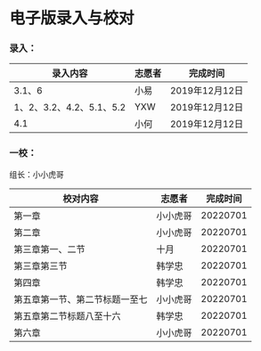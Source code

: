 # 电子版录入与校对

### 录入：

| 录入内容                 | 志愿者 | 完成时间       |
| ------------------------ | ------ | -------------- |
| 3.1、6                   | 小易   | 2019年12月12日 |
| 1、2、3.2、4.2、5.1、5.2 | YXW    | 2019年12月12日 |
| 4.1                      | 小何   | 2019年12月12日 |

### 一校：

组长：小小虎哥

| 校对内容                       | 志愿者   | 完成时间 |
| ------------------------------ | -------- | -------- |
| 第一章                         | 小小虎哥 | 20220701 |
| 第二章                         | 小小虎哥 | 20220701 |
| 第三章第一、二节               | 十月     | 20220701 |
| 第三章第三节                   | 韩学忠   | 20220701 |
| 第四章                         | 韩学忠   | 20220701 |
| 第五章第一节、第二节标题一至七 | 小小虎哥 | 20220701 |
| 第五章第二节标题八至十六       | 韩学忠   | 20220701 |
| 第六章                         | 小小虎哥 | 20220701 |